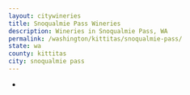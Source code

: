 ```yaml
---
layout: citywineries
title: Snoqualmie Pass Wineries
description: Wineries in Snoqualmie Pass, WA
permalink: /washington/kittitas/snoqualmie-pass/
state: wa
county: kittitas
city: snoqualmie pass
---
```

-
